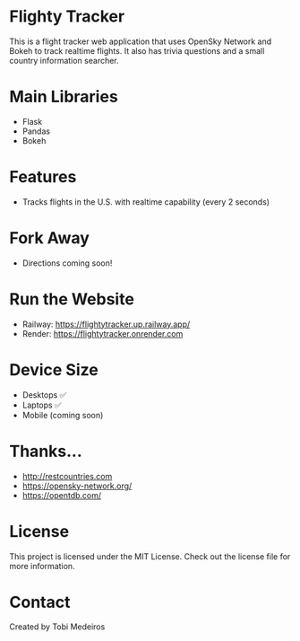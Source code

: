 # Flighty Tracker
This is a flight tracker web application that uses OpenSky Network and Bokeh to track realtime flights. It also has trivia questions and a small country information searcher. 

# Main Libraries
- Flask
- Pandas
- Bokeh

# Features 
- Tracks flights in the U.S. with realtime capability (every 2 seconds)

# Fork Away
- Directions coming soon!

# Run the Website
- Railway: https://flightytracker.up.railway.app/ 
- Render: https://flightytracker.onrender.com 

# Device Size
- Desktops :white_check_mark:
- Laptops :white_check_mark:
- Mobile (coming soon)

# Thanks...
- http://restcountries.com
- https://opensky-network.org/
- https://opentdb.com/
# License
This project is licensed under the MIT License. Check out the license file for more information.

# Contact 
Created by Tobi Medeiros 
